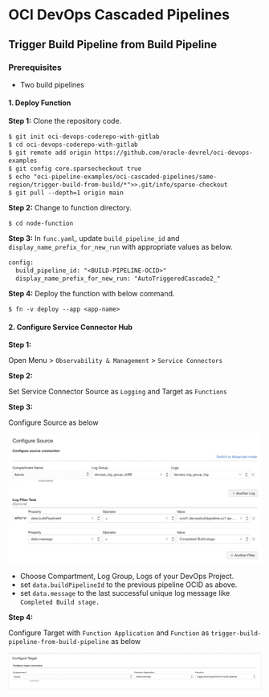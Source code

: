 # OCI DevOps Cascaded Pipelines

## Trigger Build Pipeline from Build Pipeline

### Prerequisites
* Two build pipelines

#### 1. Deploy Function
**Step 1:**
Clone the repository code.
```
$ git init oci-devops-coderepo-with-gitlab
$ cd oci-devops-coderepo-with-gitlab
$ git remote add origin https://github.com/oracle-devrel/oci-devops-examples
$ git config core.sparsecheckout true
$ echo "oci-pipeline-examples/oci-cascaded-pipelines/same-region/trigger-build-from-build/*">>.git/info/sparse-checkout
$ git pull --depth=1 origin main
```

**Step 2:**
Change to function directory.
```
$ cd node-function
```

**Step 3:**
In `func.yaml`, update `build_pipeline_id` and `display_name_prefix_for_new_run` with appropriate values as below.

```
config:
  build_pipeline_id: "<BUILD-PIPELINE-OCID>"
  display_name_prefix_for_new_run: "AutoTriggeredCascade2_"
```

**Step 4:**
Deploy the function with below command.
```
$ fn -v deploy --app <app-name>
```

#### 2. Configure Service Connector Hub
**Step 1:**

Open Menu > `Observability & Management` > `Service Connectors`

**Step 2:**

Set Service Connector Source as `Logging` and Target as `Functions`

**Step 3:**

Configure Source as below

![Service Connector Source Config](images/service-connector-source-config.png)

* Choose Compartment, Log Group, Logs of your DevOps Project.
* set `data.buildPipelineId` to the previous pipeline OCID as above.
* set `data.message` to the last successful unique log message like `Completed Build stage.`

**Step 4:**

Configure Target with `Function Application` and `Function` as `trigger-build-pipeline-from-build-pipeline` as below

![Service Connector Target Config](images/service-connector-target-config.png)


